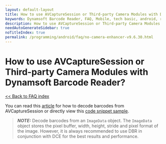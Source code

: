 ```yaml
---
layout: default-layout
title: How to use AVCaptureSession or Third-party Camera Modules with Dynamsoft Barcode Reader?
keywords: Dynamsoft Barcode Reader, FAQ, Mobile, tech basic, android, requirements
description: How to use AVCaptureSession or Third-party Camera Modules with Dynamsoft Barcode Reader?
needAutoGenerateSidebar: true
noTitleIndex: true
permalink: /programming/android/faq/no-camera-enhancer-v9.6.30.html
---
```


# How to use AVCaptureSession or Third-party Camera Modules with Dynamsoft Barcode Reader?

[<< Back to FAQ index](index.html)


You can read this [article](../samples/no-camera-enhancer.html) for how to decode barcodes from AVCaptureSession or directly view this <a href="https://www.dynamsoft.com/barcode-reader/docs/mobile/programming/android/api-reference/primary-decode.html?ver=latest#get-imagedata-from-android-camera2" target="_blank">code snippet sample</a>. 

> **_NOTE:_** Decode barcodes from an `ImageData` object. The `ImageData` object stores the pixel buffer, width, height, stride and pixel format of the image. However, it is always recommended to use DBR in conjunction with DCE for the best results and performance.